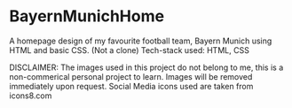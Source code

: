 # BayernMunichHome
A homepage design of my favourite football team, Bayern Munich using HTML and basic CSS. (Not a clone)
Tech-stack used: HTML, CSS

DISCLAIMER:
The images used in this project do not belong to me, this is a non-commerical personal project to learn. Images will be removed immediately upon request.
Social Media icons used are taken from icons8.com
